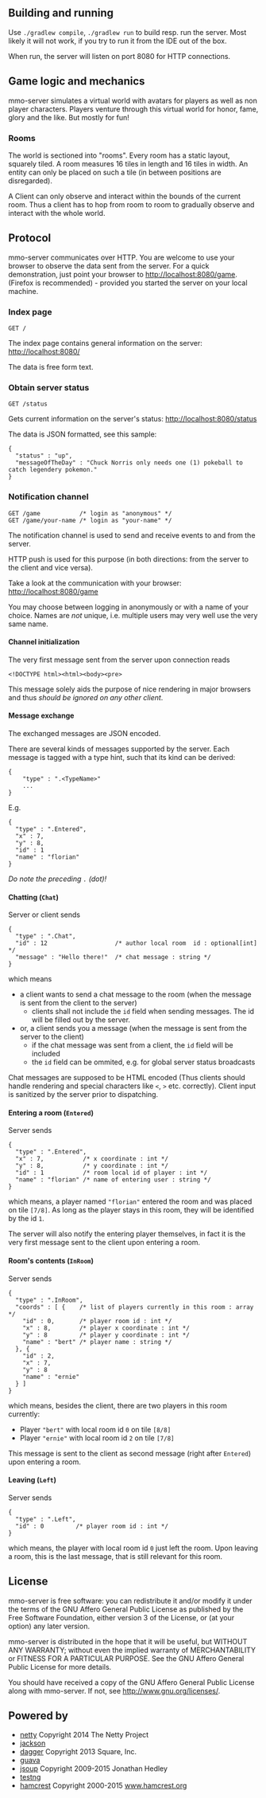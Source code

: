 ## Building and running

Use `./gradlew compile`, `./gradlew run` to build resp. run the server.
Most likely it will not work, if you try to run it from the IDE out of the box.

When run, the server will listen on port 8080 for HTTP connections.

## Game logic and mechanics

mmo-server simulates a virtual world with avatars for players as well as non 
player characters. Players venture through this virtual world for honor, 
fame, glory and the like. But mostly for fun!

### Rooms

The world is sectioned into "rooms". Every room has a static layout, squarely
tiled. A room measures 16 tiles in length and 16 tiles in width. An entity 
can only be placed on such a tile (in between positions are disregarded).

A Client can only observe and interact within the bounds of the current room.
Thus a client has to hop from room to room to gradually observe and interact 
with the whole world.

## Protocol

mmo-server communicates over HTTP. You are welcome to use your browser to 
observe the data sent from the server. For a quick demonstration, just point 
your browser to [http://localhost:8080/game](http://localhost:8080/game). 
(Firefox is recommended) - provided you started the server on your local 
machine.

### Index page

```
GET /
```

The index page contains general information on the server: 
[http://localhost:8080/](http://localhost:8080/)

The data is free form text.

### Obtain server status

```
GET /status
```

Gets current information on the server's status: 
[http://localhost:8080/status](http://localhost:8080/status)

The data is JSON formatted, see this sample:

```
{
  "status" : "up",
  "messageOfTheDay" : "Chuck Norris only needs one (1) pokeball to catch legendery pokemon."
}
```

### Notification channel

```
GET /game           /* login as "anonymous" */
GET /game/your-name /* login as "your-name" */
```

The notification channel is used to send and receive events to and from the 
server. 

HTTP push is used for this purpose (in both directions: from the server to 
the client and vice versa).

Take a look at the communication with your browser: 
[http://localhost:8080/game](http://localhost:8080/game)

You may choose between logging in anonymously or with a name of your choice. 
Names are _not_ unique, i.e. multiple users may very well use the very same 
name.

#### Channel initialization

The very first message sent from the server upon connection reads

```
<!DOCTYPE html><html><body><pre>
```

This message solely aids the purpose of nice rendering in major browsers and
thus _should be ignored on any other client_.

#### Message exchange

The exchanged messages are JSON encoded.

There are several kinds of messages supported by the server. Each message is 
tagged with a type hint, such that its kind can be derived:

```
{
    "type" : ".<TypeName>"
    ...
}
```

E.g.

```
{
  "type" : ".Entered",
  "x" : 7,
  "y" : 8,
  "id" : 1
  "name" : "florian"
}
```

_Do note the preceding `.` (dot)!_

#### Chatting (`Chat`)

Server or client sends

```
{
  "type" : ".Chat",
  "id" : 12                   /* author local room  id : optional[int] */
  "message" : "Hello there!"  /* chat message : string */
}
```

which means

* a client wants to send a chat message to the room (when the message is sent
  from the client to the server)
  * clients shall not include the `id` field when sending messages. The id 
    will be filled out by the server.
* or, a client sends you a message (when the message is sent from the server 
  to the client)
  * if the chat message was sent from a client, the `id` field will be included
  * the `id` field can be ommited, e.g. for global server status broadcasts

Chat messages are supposed to be HTML encoded (Thus clients should handle
rendering and special characters like `<`, `>` etc. correctly). Client
input is sanitized by the server prior to dispatching.

#### Entering a room (`Entered`)

Server sends

```
{
  "type" : ".Entered",
  "x" : 7,           /* x coordinate : int */
  "y" : 8,           /* y coordinate : int */
  "id" : 1           /* room local id of player : int */ 
  "name" : "florian" /* name of entering user : string */
}
```

which means, a player named `"florian"` entered the room and was placed on tile 
`[7/8]`. As long as the player stays in this room, they will be identified by 
the id  `1`.
 
The server will also notify the entering player themselves, in fact it is the
very first message sent to the client upon entering a room.

#### Room's contents (`InRoom`)

Server sends
```
{
  "type" : ".InRoom",
  "coords" : [ {    /* list of players currently in this room : array */
    "id" : 0,       /* player room id : int */
    "x" : 8,        /* player x coordinate : int */
    "y" : 8         /* player y coordinate : int */
    "name" : "bert" /* player name : string */
  }, {
    "id" : 2,
    "x" : 7,
    "y" : 8
    "name" : "ernie"
  } ]
}
```

which means, besides the client, there are two players in this room currently:

* Player `"bert"` with local room id `0` on tile `[8/8]`
* Player `"ernie"` with local room id `2` on tile `[7/8]`

This message is sent to the client as second message (right after `Entered`) 
upon entering a room.

#### Leaving (`Left`)

Server sends

```
{
  "type" : ".Left",
  "id" : 0         /* player room id : int */
}
```

which means, the player with local room id `0` just left the room. Upon 
leaving a room, this is the last message, that is still relevant for this room.

## License

mmo-server is free software: you can redistribute it and/or modify
it under the terms of the GNU Affero General Public License as
published by the Free Software Foundation, either version 3 of the 
License, or (at your option) any later version.

mmo-server is distributed in the hope that it will be useful,
but WITHOUT ANY WARRANTY; without even the implied warranty of
MERCHANTABILITY or FITNESS FOR A PARTICULAR PURPOSE.  See the
GNU Affero General Public License for more details.

You should have received a copy of the GNU Affero General Public
License along with mmo-server.  If not, see 
[<http://www.gnu.org/licenses/>](http://www.gnu.org/licenses/).

## Powered by

* [netty](http://netty.io/) Copyright 2014 The Netty Project
* [jackson](http://wiki.fasterxml.com/JacksonHome)
* [dagger](http://square.github.io/dagger/) Copyright 2013 Square, Inc.
* [guava](https://github.com/google/guava)
* [jsoup](http://jsoup.org/) Copyright 2009-2015 Jonathan Hedley
* [testng](http://testng.org/)
* [hamcrest](http://hamcrest.org/JavaHamcrest/) Copyright 2000-2015 www.hamcrest.org
